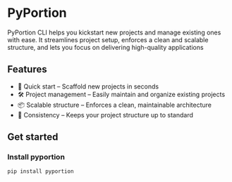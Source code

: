 # PyPortion

PyPortion CLI helps you kickstart new projects and manage existing ones with ease. It streamlines project setup, enforces a clean and scalable structure, and lets you focus on delivering high-quality applications

## Features
* 🚀 Quick start – Scaffold new projects in seconds
* 🛠️ Project management – Easily maintain and organize existing projects
* 📦 Scalable structure – Enforces a clean, maintainable architecture
* 🔄 Consistency – Keeps your project structure up to standard


## Get started

### Install pyportion
```bash
pip install pyportion
```
